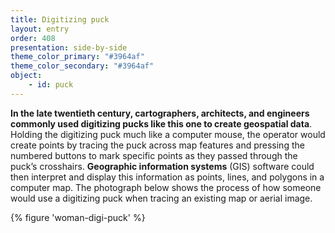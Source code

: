 ```yaml
---
title: Digitizing puck
layout: entry
order: 408
presentation: side-by-side
theme_color_primary: "#3964af"
theme_color_secondary: "#3964af"
object:
    - id: puck
---
```


**In the late twentieth century, cartographers, architects, and engineers commonly used digitizing pucks like this one to create geospatial data**. Holding the digitizing puck much like a computer mouse, the operator would create points by tracing the puck across map features and pressing the numbered buttons to mark specific points as they passed through the puck’s crosshairs. **Geographic information systems** (GIS) software could then interpret and display this information as points, lines, and polygons in a computer map. The photograph below shows the process of how someone would use a digitizing puck when tracing an existing map or aerial image.

{% figure 'woman-digi-puck' %}
